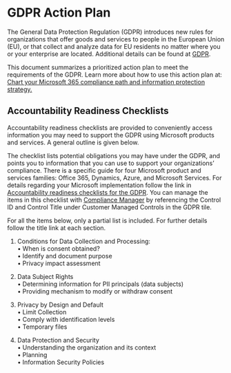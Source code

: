 # GDPR Action Plan #

The General Data Protection Regulation (GDPR) introduces new rules for organizations that offer goods and services to people in the European Union (EU), or that collect and analyze data for EU residents no matter where you or your enterprise are located. Additional details can be found at [GDPR][GDPRhomeTopic].

This document summarizes a prioritized action plan to meet the requirements of the GDPR. Learn more about how to use this action plan at: [Chart your Microsoft 365 compliance path and information protection strategy.][ChartCompliance]

## Accountability Readiness Checklists ##

Accountability readiness checklists are provided to conveniently access information you may need to support the GDPR using Microsoft products and services. A general outline is given below.

The checklist lists potential obligations you may have under the GDPR, and points you to information that you can use to support your organizations’ compliance. There is a specific guide for four Microsoft product and services families: Office 365, Dynamics, Azure, and Microsoft Services. For details regarding your Microsoft implementation follow the link in [Accountability readiness checklists for the GDPR][accReadiness]. You can manage the items in this checklist with [Compliance Manager][complMgr] by referencing the Control ID and Control Title under Customer Managed Controls in the GDPR tile.

For all the items below, only a partial list is included. For further details follow the title link at each section.

1. Conditions for Data Collection and Processing:  
 • When is consent obtained?  
 • Identify and document purpose  
 • Privacy impact assessment

2. Data Subject Rights  
 • Determining information for PII principals (data subjects)  
 • Providing mechanism to modify or withdraw consent

3. Privacy by Design and Default  
 • Limit Collection  
 • Comply with identification levels  
 • Temporary files

4. Data Protection and Security  
 • Understanding the organization and its context  
 • Planning  
 • Information Security Policies


[GDPRhomeTopic]: https://docs.microsoft.com/en-us/microsoft-365/compliance/gdpr?toc=/microsoft-365/enterprise/toc.json
[ChartCompliance]: https://myignite.techcommunity.microsoft.com/sessions/65720?source=sessions
[APOutcomes]: https://docs.microsoft.com/en-us/microsoft-365/compliance/gdpr-action-plan#action-plan-outcomes
[30days]: https://docs.microsoft.com/en-us/microsoft-365/compliance/gdpr-action-plan#30-days--powerful-quick-wins
[upto90days]: https://docs.microsoft.com/en-us/microsoft-365/compliance/gdpr-action-plan#90-days--enhanced-protections
[beyond90days]: https://docs.microsoft.com/en-us/microsoft-365/compliance/gdpr-action-plan#beyond-90-days--ongoing-security-data-governance-and-reporting
[addResources]: https://docs.microsoft.com/en-us/microsoft-365/compliance/gdpr-action-plan#learn-more
[FAQ]: https://ico.org.uk/for-organisations/business/guide-to-the-general-data-protection-regulation-gdpr-faqs/
[accReadiness]: https://docs.microsoft.com/en-us/microsoft-365/compliance/gdpr-arc
[complMgr]: https://servicetrust.microsoft.com/ComplianceManager